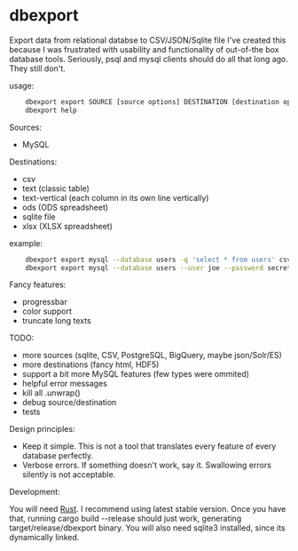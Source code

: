 # dbexport
Export data from relational databse to CSV/JSON/Sqlite file
I've created this because I was frustrated with usability and functionality of out-of-the box database tools.
Seriously, psql and mysql clients should do all that long ago. They still don't.

usage:

```bash
    dbexport export SOURCE [source options] DESTINATION [destination options]
    dbexport help
```

Sources:

 * MySQL

Destinations:

 * csv
 * text (classic table)
 * text-vertical (each column in its own line vertically)
 * ods (ODS spreadsheet)
 * sqlite file
 * xlsx (XLSX spreadsheet)



example:

```bash
    dbexport export mysql --database users -q 'select * from users' csv somefile.csv
    dbexport export mysql --database users --user joe --password secret -q 'select * from users' sqlite somefile.sqlite
```


Fancy features:

 * progressbar
 * color support
 * truncate long texts


TODO:

 * more sources (sqlite, CSV, PostgreSQL, BigQuery, maybe json/Solr/ES)
 * more destinations (fancy html, HDF5)
 * support a bit more MySQL features (few types were ommited)
 * helpful error messages
 * kill all .unwrap()
 * debug source/destination
 * tests


Design principles:

* Keep it simple. This is not a tool that translates every feature of every database perfectly.
* Verbose errors. If something doesn't work, say it. Swallowing errors silently is not acceptable.


Development:

You will need [Rust](https://www.rust-lang.org/). I recommend using latest stable version.
Once you have that, running cargo build --release should just work, generating target/release/dbexport binary.
You will also need sqlite3 installed, since its dynamically linked.

